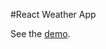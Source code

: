 #React Weather App

See the <a href="https://kurumkan-react-weather-app.herokuapp.com/" target="_blank">demo</a>.
